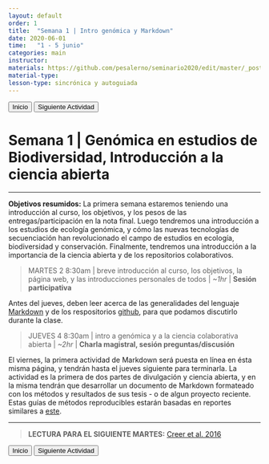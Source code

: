 ```yaml
---
layout: default
order: 1
title:  "Semana 1 | Intro genómica y Markdown"
date: 2020-06-01
time:   "1 - 5 junio"
categories: main
instructor: 
materials: https://github.com/pesalerno/seminario2020/edit/master/_posts/2020-06-01-1_Semana_1.md
material-type: 
lesson-type: sincrónica y autoguiada 
---
```


<a href="https://pesalerno.github.io/seminario2020/"><button>Inicio</button></a>    <a href="https://pesalerno.github.io/seminario2020/main/2020/06/02/2_Semana_2.html"><button>Siguiente Actividad</button></a>

# Semana 1 | Genómica en estudios de Biodiversidad, Introducción a la ciencia abierta

------------

**Objetivos resumidos:** La primera semana estaremos teniendo una introducción al curso, los objetivos, y los pesos de las entregas/participación en la nota final. Luego tendremos una introducción a los estudios de ecología genómica, y cómo las nuevas tecnologías de secuenciación han revolucionado el campo de estudios en ecología, biodiversidad y conservación. Finalmente, tendremos una introducción a la importancia de la ciencia abierta y de los repositorios colaborativos. 


> MARTES 2 8:30am | breve introducción al curso, los objetivos, la página web, y las introducciones personales de todos | *~1hr* | **Sesión participativa**

Antes del jueves, deben leer acerca de las generalidades del lenguaje [Markdown](https://www.markdownguide.org/getting-started/) y de los respositorios [github](https://www.howtogeek.com/180167/htg-explains-what-is-github-and-what-do-geeks-use-it-for/), para que podamos discutirlo durante la clase. 
 
> JUEVES 4 8:30am | intro a genómica y a la ciencia colaborativa abierta | *~2hr* | **Charla magistral, sesión preguntas/discusión**

El viernes, la primera actividad de Markdown será puesta en línea en ésta misma página, y tendrán hasta el jueves siguiente para terminarla. La actividad es la primera de dos partes de divulgación y ciencia abierta, y en la misma tendrán que desarrollar un documento de Markdown formateado con los métodos y resultados de sus tesis - o de algun proyecto reciente. Estas guías de métodos reproducibles estarán basadas en reportes similares a [este](https://github.com/pesalerno/Atelopus).

--------------

> **LECTURA PARA EL SIGUIENTE MARTES:** [Creer et al. 2016]()

<a href="https://pesalerno.github.io/seminario2020/"><button>Inicio</button></a>    <a href="https://pesalerno.github.io/seminario2020/main/2020/06/02/2_Semana_2.html"><button>Siguiente Actividad</button></a>
